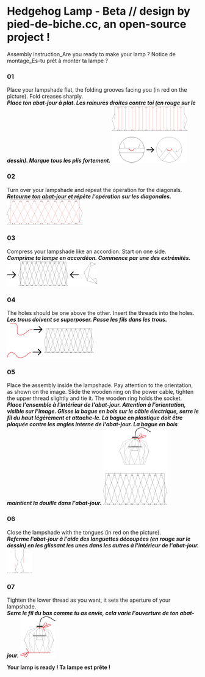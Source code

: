 # Hedgehog Lamp - Beta // design by pied-de-biche.cc, an open-source project !

Assembly instruction_Are you ready to make your lamp ?
Notice de montage_Es-tu prêt à monter ta lampe ?

### 01
Place your lampshade flat, the  folding grooves facing you (in red on the picture). Fold creases sharply.  
***Place ton abat-jour à plat. Les rainures droites contre toi (en rouge sur le dessin). Marque tous les plis fortement.***
![Step 1](/doc/images/step1.png)

### 02
Turn over your lampshade and repeat the operation for the diagonals.  
***Retourne ton abat-jour et répète l'opération sur les diagonales.***
![Step 2](/doc/images/step2.png)

### 03
Compress your lampshade like an accordion. Start on one side.  
***Comprime ta lampe en accordéon. Commence par une des extrémités.***
![Step 3](/doc/images/step3.png)

### 04
The holes should be one above the other. Insert the threads into the holes.  
***Les trous doivent se superposer. Passe les fils dans les trous.***
![Step 4](/doc/images/step4.png)

### 05
Place the assembly inside the lampshade. Pay attention to the orientation, as shown on the image. Slide the wooden ring on the power cable, tighten the upper thread slightly and tie it. The wooden ring holds the socket.  
***Place l'ensemble à l'intérieur de l'abat-jour. Attention à l'orientation, visible sur l'image. Glisse la bague en bois sur le câble électrique, serre le fil du haut légèrement et attache-le. La bague en plastique doit être plaquée contre les angles interne de l'abat-jour. La bague en bois maintient la douille dans l'abat-jour.***
![Step 5](/doc/images/step5.png)

### 06
Close the lampshade with the tongues (in red on the picture).  
***Referme l'abat-jour à l'aide des languettes découpées (en rouge sur le dessin) en les glissant les unes dans les autres à l'intérieur de l'abat-jour.***
![Step 6](/doc/images/step6.png)

### 07
Tighten the lower thread as you want, it sets the aperture of your lampshade.  
***Serre le fil du bas comme tu as envie, cela varie l'ouverture de ton abat-jour.***
![Step 7](/doc/images/step7.png)

**Your lamp is ready !  Ta lampe est prête !**
